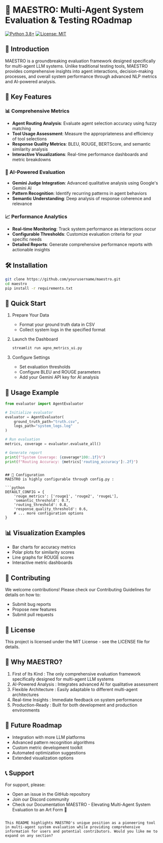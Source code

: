 # 🎯 MAESTRO: Multi-Agent System Evaluation & Testing ROadmap

[![Python 3.8+](https://img.shields.io/badge/python-3.8+-blue.svg)](https://www.python.org/downloads/)
[![License: MIT](https://img.shields.io/badge/License-MIT-yellow.svg)](https://opensource.org/licenses/MIT)

## 🚀 Introduction

MAESTRO is a groundbreaking evaluation framework designed specifically for multi-agent LLM systems. Unlike traditional testing tools, MAESTRO provides comprehensive insights into agent interactions, decision-making processes, and overall system performance through advanced NLP metrics and AI-powered analysis.

## 🌟 Key Features

### 📊 Comprehensive Metrics

- **Agent Routing Analysis**: Evaluate agent selection accuracy using fuzzy matching
- **Tool Usage Assessment**: Measure the appropriateness and efficiency of tool selections
- **Response Quality Metrics**: BLEU, ROUGE, BERTScore, and semantic similarity analysis
- **Interactive Visualizations**: Real-time performance dashboards and metric breakdowns

### 🧠 AI-Powered Evaluation

- **Gemini Judge Integration**: Advanced qualitative analysis using Google's Gemini AI
- **Pattern Recognition**: Identify recurring patterns in agent behaviors
- **Semantic Understanding**: Deep analysis of response coherence and relevance

### 📈 Performance Analytics

- **Real-time Monitoring**: Track system performance as interactions occur
- **Configurable Thresholds**: Customize evaluation criteria for your specific needs
- **Detailed Reports**: Generate comprehensive performance reports with actionable insights

## 🛠 Installation

```bash
git clone https://github.com/yourusername/maestro.git
cd maestro
pip install -r requirements.txt
```


## 🚦 Quick Start

1. Prepare Your Data

   - Format your ground truth data in CSV
   - Collect system logs in the specified format
2. Launch the Dashboard

   ```bash
   streamlit run agno_metrics_ui.py
   ```
3. Configure Settings

   - Set evaluation thresholds
   - Configure BLEU and ROUGE parameters
   - Add your Gemini API key for AI analysis

## 📖 Usage Example

```python
from evaluator import AgentEvaluator

# Initialize evaluator
evaluator = AgentEvaluator(
    ground_truth_path="truth.csv",
    logs_path="system_logs.log"
)

# Run evaluation
metrics, coverage = evaluator.evaluate_all()

# Generate report
print(f"System Coverage: {coverage*100:.1f}%")
print(f"Routing Accuracy: {metrics['routing_accuracy']:.2f}")
```

```

## 🔧 Configuration
MAESTRO is highly configurable through config.py :

```python
DEFAULT_CONFIG = {
    'rouge_metrics': ['rouge1', 'rouge2', 'rougeL'],
    'semantic_threshold': 0.7,
    'routing_threshold': 0.8,
    'response_quality_threshold': 0.6,
    # ... more configuration options
}
```

## 📊 Visualization Examples

- Bar charts for accuracy metrics
- Polar plots for similarity scores
- Line graphs for ROUGE scores
- Interactive metric dashboards

## 🤝 Contributing

We welcome contributions! Please check our Contributing Guidelines for details on how to:

- Submit bug reports
- Propose new features
- Submit pull requests

## 📜 License

This project is licensed under the MIT License - see the LICENSE file for details.

## 🌟 Why MAESTRO?

1. First of Its Kind : The only comprehensive evaluation framework specifically designed for multi-agent LLM systems
2. AI-Powered Analysis : Integrates advanced AI for qualitative assessment
3. Flexible Architecture : Easily adaptable to different multi-agent architectures
4. Real-time Insights : Immediate feedback on system performance
5. Production-Ready : Built for both development and production environments

## 🔮 Future Roadmap

- Integration with more LLM platforms
- Advanced pattern recognition algorithms
- Custom metric development toolkit
- Automated optimization suggestions
- Extended visualization options

## 📞 Support

For support, please:

- Open an issue in the GitHub repository
- Join our Discord community
- Check our Documentation
  MAESTRO - Elevating Multi-Agent System Evaluation to an Art Form 🎨

```plaintext

This README highlights MAESTRO's unique position as a pioneering tool in multi-agent system evaluation while providing comprehensive information for users and potential contributors. Would you like me to expand on any section?
```

```

```
